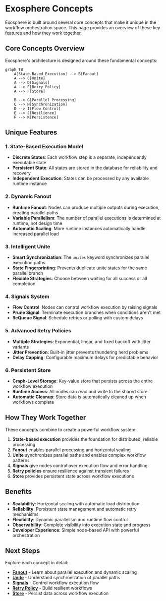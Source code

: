 # Exosphere Concepts

Exosphere is built around several core concepts that make it unique in the workflow orchestration space. This page provides an overview of these key features and how they work together.

## Core Concepts Overview

Exosphere's architecture is designed around these fundamental concepts:

```mermaid
graph TB
    A[State-Based Execution] --> B[Fanout]
    A --> C[Unite]
    A --> D[Signals]
    A --> E[Retry Policy]
    A --> F[Store]
    
    B --> G[Parallel Processing]
    C --> H[Synchronization]
    D --> I[Flow Control]
    E --> J[Resilience]
    F --> K[Persistence]
```

## Unique Features

### 1. **State-Based Execution Model**
- **Discrete States**: Each workflow step is a separate, independently executable state
- **Persistent State**: All states are stored in the database for reliability and recovery
- **Independent Execution**: States can be processed by any available runtime instance

### 2. **Dynamic Fanout**
- **Runtime Fanout**: Nodes can produce multiple outputs during execution, creating parallel paths
- **Variable Parallelism**: The number of parallel executions is determined at runtime, not design time
- **Automatic Scaling**: More runtime instances automatically handle increased parallel load

### 3. **Intelligent Unite**
- **Smart Synchronization**: The `unites` keyword synchronizes parallel execution paths
- **State Fingerprinting**: Prevents duplicate unite states for the same parallel branch
- **Flexible Strategies**: Choose between waiting for all success or all completion

### 4. **Signals System**
- **Flow Control**: Nodes can control workflow execution by raising signals
- **Prune Signal**: Terminate execution branches when conditions aren't met
- **ReQueue Signal**: Schedule retries or polling with custom delays

### 5. **Advanced Retry Policies**
- **Multiple Strategies**: Exponential, linear, and fixed backoff with jitter variants
- **Jitter Prevention**: Built-in jitter prevents thundering herd problems
- **Delay Capping**: Configurable maximum delays for predictable behavior

### 6. **Persistent Store**
- **Graph-Level Storage**: Key-value store that persists across the entire workflow execution
- **Runtime Access**: All nodes can read and write to the shared store
- **Automatic Cleanup**: Store data is automatically cleaned up when workflows complete

## How They Work Together

These concepts combine to create a powerful workflow system:

1. **State-based execution** provides the foundation for distributed, reliable processing
2. **Fanout** enables parallel processing and horizontal scaling
3. **Unite** synchronizes parallel paths and enables complex workflow patterns
4. **Signals** give nodes control over execution flow and error handling
5. **Retry policies** ensure resilience against transient failures
6. **Store** provides persistent state across workflow executions

## Benefits

- **Scalability**: Horizontal scaling with automatic load distribution
- **Reliability**: Persistent state management and automatic retry mechanisms
- **Flexibility**: Dynamic parallelism and runtime flow control
- **Observability**: Complete visibility into execution state and progress
- **Developer Experience**: Simple node-based API with powerful orchestration

## Next Steps

Explore each concept in detail:

- **[Fanout](./fanout.md)** - Learn about parallel execution and dynamic scaling
- **[Unite](./unite.md)** - Understand synchronization of parallel paths
- **[Signals](./signals.md)** - Control workflow execution flow
- **[Retry Policy](./retry-policy.md)** - Build resilient workflows
- **[Store](./store.md)** - Persist data across workflow execution 
